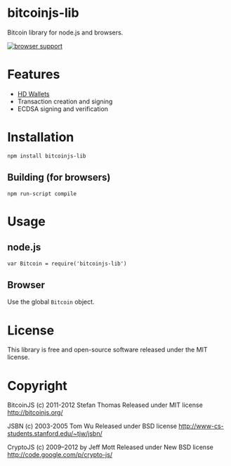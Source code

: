 # bitcoinjs-lib

Bitcoin library for node.js and browsers.

[![browser support](https://ci.testling.com/bitcoinjs/bitcoinjs-lib.png)](https://ci.testling.com/bitcoinjs/bitcoinjs-lib)

# Features

- [HD Wallets](https://github.com/bitcoin/bips/blob/master/bip-0032.mediawiki)
- Transaction creation and signing
- ECDSA signing and verification

# Installation

`npm install bitcoinjs-lib`

## Building (for browsers)

`npm run-script compile`

# Usage

## node.js

`var Bitcoin = require('bitcoinjs-lib')`

## Browser

Use the global `Bitcoin` object.

# License

This library is free and open-source software released under the MIT
license.

# Copyright

BitcoinJS (c) 2011-2012 Stefan Thomas
Released under MIT license
http://bitcoinjs.org/

JSBN (c) 2003-2005 Tom Wu
Released under BSD license
http://www-cs-students.stanford.edu/~tjw/jsbn/

CryptoJS (c) 2009–2012 by Jeff Mott
Released under New BSD license
http://code.google.com/p/crypto-js/
